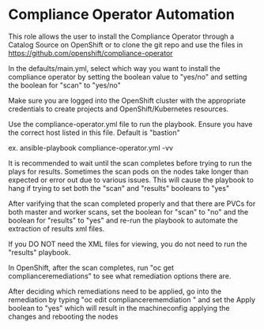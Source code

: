 # Compliance Operator Automation

This role allows the user to install the Compliance Operator through a Catalog Source on OpenShift or to clone the git repo and use the files in https://github.com/openshift/compliance-operator

In the defaults/main.yml, select which way you want to install the compliance operator by setting the boolean value to "yes/no" and setting the boolean for "scan" to "yes/no"

Make sure you are logged into the OpenShift cluster with the appropriate credentials to create projects and OpenShift/Kubernetes resources.

Use the compliance-operator.yml file to run the playbook.  Ensure you have the correct host listed in this file.  Default is "bastion"

  ex. ansible-playbook compliance-operator.yml -vv

It is recommended to wait until the scan completes before trying to run the plays for results.  Sometimes the scan pods on the nodes take longer than expected or error out due to various issues.  This will cause the playbook to hang if trying to set both the "scan" and "results" booleans to "yes"

After varifying that the scan completed properly and that there are PVCs for both master and worker scans, set the boolean for "scan" to "no" and the boolean for "results" to "yes" and re-run the playbook to automate the extraction of results xml files.  

If you DO NOT need the XML files for viewing, you do not need to run the "results" playbook.  

In OpenShift, after the scan completes, run "oc get complianceremediations" to see what remediation options there are.  

After deciding which remediations need to be applied, go into the remediation by typing "oc edit compliancerememdiation <name of remediation>" and set the Apply boolean to "yes" which will result in the machineconfig applying the changes and rebooting the nodes
